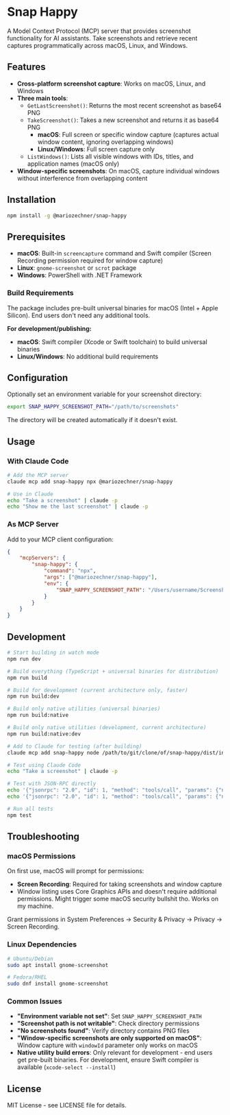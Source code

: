 # Snap Happy

A Model Context Protocol (MCP) server that provides screenshot functionality for AI assistants. Take screenshots and retrieve recent captures programmatically across macOS, Linux, and Windows.

## Features

- **Cross-platform screenshot capture**: Works on macOS, Linux, and Windows
- **Three main tools**:
   - `GetLastScreenshot()`: Returns the most recent screenshot as base64 PNG
   - `TakeScreenshot()`: Takes a new screenshot and returns it as base64 PNG
      - **macOS**: Full screen or specific window capture (captures actual window content, ignoring overlapping windows)
      - **Linux/Windows**: Full screen capture only
   - `ListWindows()`: Lists all visible windows with IDs, titles, and application names (macOS only)
- **Window-specific screenshots**: On macOS, capture individual windows without interference from overlapping content

## Installation

```bash
npm install -g @mariozechner/snap-happy
```

## Prerequisites

- **macOS**: Built-in `screencapture` command and Swift compiler (Screen Recording permission required for window capture)
- **Linux**: `gnome-screenshot` or `scrot` package
- **Windows**: PowerShell with .NET Framework

### Build Requirements

The package includes pre-built universal binaries for macOS (Intel + Apple Silicon). End users don't need any additional tools.

**For development/publishing:**

- **macOS**: Swift compiler (Xcode or Swift toolchain) to build universal binaries
- **Linux/Windows**: No additional build requirements

## Configuration

Optionally set an environment variable for your screenshot directory:

```bash
export SNAP_HAPPY_SCREENSHOT_PATH="/path/to/screenshots"
```

The directory will be created automatically if it doesn't exist.

## Usage

### With Claude Code

```bash
# Add the MCP server
claude mcp add snap-happy npx @mariozechner/snap-happy

# Use in Claude
echo "Take a screenshot" | claude -p
echo "Show me the last screenshot" | claude -p
```

### As MCP Server

Add to your MCP client configuration:

```json
{
	"mcpServers": {
		"snap-happy": {
			"command": "npx",
			"args": ["@mariozechner/snap-happy"],
			"env": {
				"SNAP_HAPPY_SCREENSHOT_PATH": "/Users/username/Screenshots"
			}
		}
	}
}
```

## Development

```bash
# Start building in watch mode
npm run dev

# Build everything (TypeScript + universal binaries for distribution)
npm run build

# Build for development (current architecture only, faster)
npm run build:dev

# Build only native utilities (universal binaries)
npm run build:native

# Build only native utilities (development, current architecture)
npm run build:native:dev

# Add to Claude for testing (after building)
claude mcp add snap-happy node /path/to/git/clone/of/snap-happy/dist/index.js

# Test using Claude Code
echo "Take a screenshot" | claude -p

# Test with JSON-RPC directly
echo '{"jsonrpc": "2.0", "id": 1, "method": "tools/call", "params": {"name": "ListWindows", "arguments": {}}}' | node dist/index.js
echo '{"jsonrpc": "2.0", "id": 1, "method": "tools/call", "params": {"name": "TakeScreenshot", "arguments": {"windowId": 2}}}' | node dist/index.js

# Run all tests
npm test
```

## Troubleshooting

### macOS Permissions

On first use, macOS will prompt for permissions:

- **Screen Recording**: Required for taking screenshots and window capture
- Window listing uses Core Graphics APIs and doesn't require additional permissions. Might trigger some macOS security bullshit tho. Works on my machine.

Grant permissions in System Preferences → Security & Privacy → Privacy → Screen Recording.

### Linux Dependencies

```bash
# Ubuntu/Debian
sudo apt install gnome-screenshot

# Fedora/RHEL
sudo dnf install gnome-screenshot
```

### Common Issues

- **"Environment variable not set"**: Set `SNAP_HAPPY_SCREENSHOT_PATH`
- **"Screenshot path is not writable"**: Check directory permissions
- **"No screenshots found"**: Verify directory contains PNG files
- **"Window-specific screenshots are only supported on macOS"**: Window capture with `windowId` parameter only works on macOS
- **Native utility build errors**: Only relevant for development - end users get pre-built binaries. For development, ensure Swift compiler is available (`xcode-select --install`)

## License

MIT License - see LICENSE file for details.
